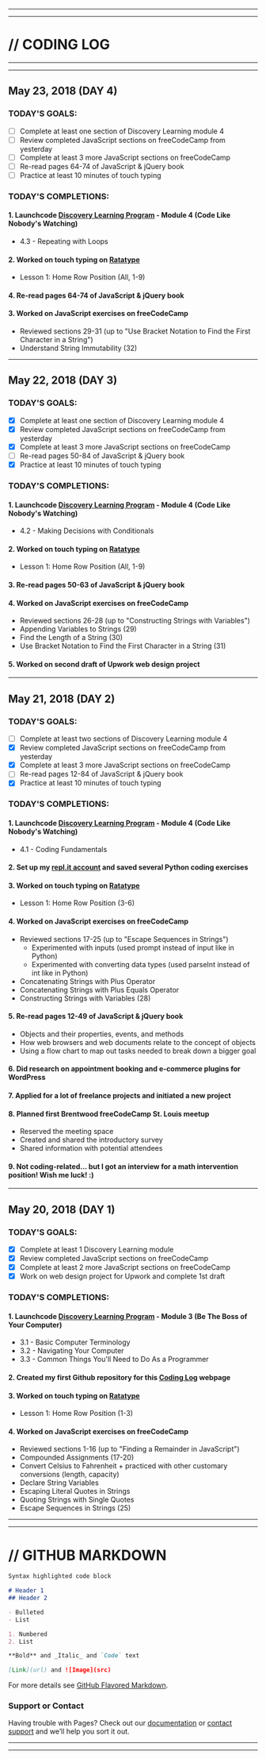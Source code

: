 ------------------
------------------

# // CODING LOG

------------------
------------------

## May 23, 2018 (DAY 4)

### TODAY'S GOALS:
- [ ]  Complete at least one section of Discovery Learning module 4
- [ ]  Review completed JavaScript sections on freeCodeCamp from yesterday
- [ ]  Complete at least 3 more JavaScript sections on freeCodeCamp
- [ ]  Re-read pages 64-74 of JavaScript & jQuery book
- [ ]  Practice at least 10 minutes of touch typing

### TODAY'S COMPLETIONS:
#### 1. Launchcode [Discovery Learning Program](https://www.launchcode.org/discovery?utm_source=LaunchCode+Stakeholders&utm_campaign=b395dcad44-EMAIL_CAMPAIGN_2018_04_03&utm_medium=email&utm_term=0_4145fbb318-b395dcad44-506125793) - Module 4 (Code Like Nobody's Watching)
- 4.3 - Repeating with Loops

#### 2. Worked on touch typing on [Ratatype](https://www.ratatype.com/u802195/)
- Lesson 1: Home Row Position (All, 1-9)

#### 4. Re-read pages 64-74 of JavaScript & jQuery book

#### 3. Worked on JavaScript exercises on freeCodeCamp
- Reviewed sections 29-31 (up to "Use Bracket Notation to Find the First Character in a String")
- Understand String Immutability (32)

--------------------

## May 22, 2018 (DAY 3)

### TODAY'S GOALS:
- [x]  Complete at least one section of Discovery Learning module 4
- [x]  Review completed JavaScript sections on freeCodeCamp from yesterday
- [x]  Complete at least 3 more JavaScript sections on freeCodeCamp
- [ ]  Re-read pages 50-84 of JavaScript & jQuery book
- [x]  Practice at least 10 minutes of touch typing

### TODAY'S COMPLETIONS:
#### 1. Launchcode [Discovery Learning Program](https://www.launchcode.org/discovery?utm_source=LaunchCode+Stakeholders&utm_campaign=b395dcad44-EMAIL_CAMPAIGN_2018_04_03&utm_medium=email&utm_term=0_4145fbb318-b395dcad44-506125793) - Module 4 (Code Like Nobody's Watching)
- 4.2 - Making Decisions with Conditionals

#### 2. Worked on touch typing on [Ratatype](https://www.ratatype.com/u802195/)
- Lesson 1: Home Row Position (All, 1-9)

#### 3. Re-read pages 50-63 of JavaScript & jQuery book

#### 4. Worked on JavaScript exercises on freeCodeCamp
- Reviewed sections 26-28 (up to "Constructing Strings with Variables")
- Appending Variables to Strings (29)
- Find the Length of a String (30)
- Use Bracket Notation to Find the First Character in a String (31)

#### 5. Worked on second draft of Upwork web design project

--------------------

## May 21, 2018 (DAY 2)

### TODAY'S GOALS:
- [ ]  Complete at least two sections of Discovery Learning module 4
- [x]  Review completed JavaScript sections on freeCodeCamp from yesterday
- [x]  Complete at least 3 more JavaScript sections on freeCodeCamp
- [ ]  Re-read pages 12-84 of JavaScript & jQuery book
- [x]  Practice at least 10 minutes of touch typing

### TODAY'S COMPLETIONS:
#### 1. Launchcode [Discovery Learning Program](https://www.launchcode.org/discovery?utm_source=LaunchCode+Stakeholders&utm_campaign=b395dcad44-EMAIL_CAMPAIGN_2018_04_03&utm_medium=email&utm_term=0_4145fbb318-b395dcad44-506125793) - Module 4 (Code Like Nobody's Watching)
- 4.1 - Coding Fundamentals

#### 2. Set up my [repl.it account](https://repl.it/@vivianmaxine) and saved several Python coding exercises

#### 3. Worked on touch typing on [Ratatype](https://www.ratatype.com/u802195/)
- Lesson 1: Home Row Position (3-6)

#### 4. Worked on JavaScript exercises on freeCodeCamp
- Reviewed sections 17-25 (up to "Escape Sequences in Strings")
  - Experimented with inputs (used prompt instead of input like in Python)
  - Experimented with converting data types (used parseInt instead of int like in Python)
- Concatenating Strings with Plus Operator
- Concatenating Strings with Plus Equals Operator
- Constructing Strings with Variables (28)

#### 5. Re-read pages 12-49 of JavaScript & jQuery book
- Objects and their properties, events, and methods
- How web browsers and web documents relate to the concept of objects
- Using a flow chart to map out tasks needed to break down a bigger goal

#### 6. Did research on appointment booking and e-commerce plugins for WordPress

#### 7. Applied for a lot of freelance projects and initiated a new project

#### 8. Planned first Brentwood freeCodeCamp St. Louis meetup
- Reserved the meeting space
- Created and shared the introductory survey
- Shared information with potential attendees

#### 9. Not coding-related... but I got an interview for a math intervention position! Wish me luck! :)

--------------------

## May 20, 2018 (DAY 1)

### TODAY'S GOALS:
- [x]  Complete at least 1 Discovery Learning module
- [x]  Review completed JavaScript sections on freeCodeCamp
- [x]  Complete at least 2 more JavaScript sections on freeCodeCamp
- [x]  Work on web design project for Upwork and complete 1st draft

### TODAY'S COMPLETIONS:
#### 1. Launchcode [Discovery Learning Program](https://www.launchcode.org/discovery?utm_source=LaunchCode+Stakeholders&utm_campaign=b395dcad44-EMAIL_CAMPAIGN_2018_04_03&utm_medium=email&utm_term=0_4145fbb318-b395dcad44-506125793) - Module 3 (Be The Boss of Your Computer)
- 3.1 - Basic Computer Terminology
- 3.2 - Navigating Your Computer
- 3.3 - Common Things You'll Need to Do As a Programmer

#### 2. Created my first Github repository for this [Coding Log](https://vivianmaxine.github.io/) webpage

#### 3. Worked on touch typing on [Ratatype](https://www.ratatype.com/u802195/)
- Lesson 1: Home Row Position (1-3)

#### 4. Worked on JavaScript exercises on freeCodeCamp
- Reviewed sections 1-16 (up to "Finding a Remainder in JavaScript")
- Compounded Assignments (17-20)
- Convert Celsius to Fahrenheit + practiced with other customary conversions (length, capacity)
- Declare String Variables
- Escaping Literal Quotes in Strings
- Quoting Strings with Single Quotes
- Escape Sequences in Strings (25)


------------------
------------------


# // GITHUB MARKDOWN

```markdown
Syntax highlighted code block

# Header 1
## Header 2

- Bulleted
- List

1. Numbered
2. List

**Bold** and _Italic_ and `Code` text

[Link](url) and ![Image](src)
```

For more details see [GitHub Flavored Markdown](https://guides.github.com/features/mastering-markdown/).

### Support or Contact

Having trouble with Pages? Check out our [documentation](https://help.github.com/categories/github-pages-basics/) or [contact support](https://github.com/contact) and we’ll help you sort it out.

------------------
------------------
